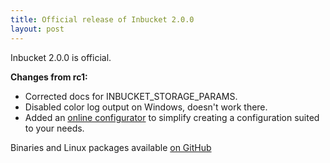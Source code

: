 ```yaml
---
title: Official release of Inbucket 2.0.0
layout: post
---
```


Inbucket 2.0.0 is official.

**Changes from rc1:**

- Corrected docs for INBUCKET_STORAGE_PARAMS.
- Disabled color log output on Windows, doesn't work there.
- Added an [online configurator](/configurator) to simplify creating
  a configuration suited to your needs.

Binaries and Linux packages available [on GitHub](
https://github.com/inbucket/inbucket/releases/tag/v2.0.0)
